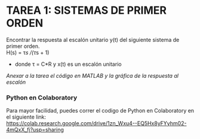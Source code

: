 # TAREA 1: SISTEMAS DE PRIMER ORDEN

Encontrar la respuesta al escalón unitario y(t) del siguiente sistema de primer orden.
</br>
H(s) = τ*s /(τ*s + 1)
* donde τ = C*R y x(t) es un escalón unitario

*Anexar a la tarea el código en MATLAB y la gráfica de la respuesta al escalón*
 
### Python en Colaboratory
Para mayor facilidad, puedes correr el codigo de Python en Colaboratory en el siguiente link:
</br>
https://colab.research.google.com/drive/1zn_Wxu4--EQ5Hx8yFYyhm02-4mQxX_fj?usp=sharing

